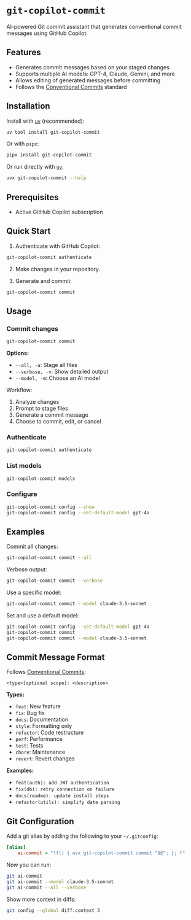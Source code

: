 # `git-copilot-commit`

AI-powered Git commit assistant that generates conventional commit messages using GitHub Copilot.

## Features

- Generates commit messages based on your staged changes
- Supports multiple AI models: GPT-4, Claude, Gemini, and more
- Allows editing of generated messages before committing
- Follows the [Conventional Commits](https://www.conventionalcommits.org/) standard

## Installation

Install with [`uv`] (recommended):

```bash
uv tool install git-copilot-commit
```

Or with `pipx`:

```bash
pipx install git-copilot-commit
```

Or run directly with [`uv`]:

```bash
uvx git-copilot-commit --help
```

[`uv`]: https://github.com/astral-sh/uv

## Prerequisites

- Active GitHub Copilot subscription

## Quick Start

1. Authenticate with GitHub Copilot:

```bash
git-copilot-commit authenticate
```

2. Make changes in your repository.

3. Generate and commit:

```bash
git-copilot-commit commit
```

## Usage

### Commit changes

```bash
git-copilot-commit commit
```

**Options:**

- `--all, -a`: Stage all files
- `--verbose, -v`: Show detailed output
- `--model, -m`: Choose an AI model

Workflow:

1. Analyze changes
2. Prompt to stage files
3. Generate a commit message
4. Choose to commit, edit, or cancel

### Authenticate

```bash
git-copilot-commit authenticate
```

### List models

```bash
git-copilot-commit models
```

### Configure

```bash
git-copilot-commit config --show
git-copilot-commit config --set-default-model gpt-4o
```

## Examples

Commit all changes:

```bash
git-copilot-commit commit --all
```

Verbose output:

```bash
git-copilot-commit commit --verbose
```

Use a specific model:

```bash
git-copilot-commit commit --model claude-3.5-sonnet
```

Set and use a default model:

```bash
git-copilot-commit config --set-default-model gpt-4o
git-copilot-commit commit
git-copilot-commit commit --model claude-3.5-sonnet
```

## Commit Message Format

Follows [Conventional Commits](https://www.conventionalcommits.org/):

```
<type>[optional scope]: <description>
```

**Types:**

- `feat`: New feature
- `fix`: Bug fix
- `docs`: Documentation
- `style`: Formatting only
- `refactor`: Code restructure
- `perf`: Performance
- `test`: Tests
- `chore`: Maintenance
- `revert`: Revert changes

**Examples:**

- `feat(auth): add JWT authentication`
- `fix(db): retry connection on failure`
- `docs(readme): update install steps`
- `refactor(utils): simplify date parsing`

## Git Configuration

Add a git alias by adding the following to your `~/.gitconfig`:

```ini
[alias]
    ai-commit = "!f() { uvx git-copilot-commit commit "$@"; }; f"
```

Now you can run:

```bash
git ai-commit
git ai-commit --model claude-3.5-sonnet
git ai-commit --all --verbose
```

Show more context in diffs:

```bash
git config --global diff.context 3
```
